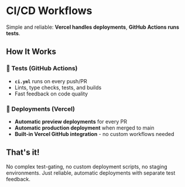 # CI/CD Workflows

Simple and reliable: **Vercel handles deployments**, **GitHub Actions runs tests**.

## How It Works

### 🧪 Tests (GitHub Actions)
- **`ci.yml`** runs on every push/PR
- Lints, type checks, tests, and builds
- Fast feedback on code quality

### 🚀 Deployments (Vercel)
- **Automatic preview deployments** for every PR
- **Automatic production deployment** when merged to main
- **Built-in Vercel GitHub integration** - no custom workflows needed

## That's it!

No complex test-gating, no custom deployment scripts, no staging environments. Just reliable, automatic deployments with separate test feedback.